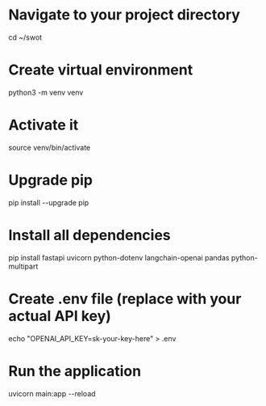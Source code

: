 # Navigate to your project directory
cd ~/swot

# Create virtual environment
python3 -m venv venv

# Activate it
source venv/bin/activate

# Upgrade pip
pip install --upgrade pip

# Install all dependencies
pip install fastapi uvicorn python-dotenv langchain-openai pandas python-multipart

# Create .env file (replace with your actual API key)
echo "OPENAI_API_KEY=sk-your-key-here" > .env

# Run the application
uvicorn main:app --reload